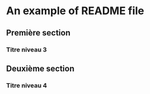 # An example of README file

## Première section

### Titre niveau 3

## Deuxième section

### Titre niveau 4
